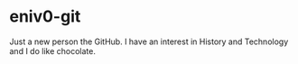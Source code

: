 # eniv0-git
Just a new person the GitHub.
I have an interest in History and Technology and I do like chocolate.
